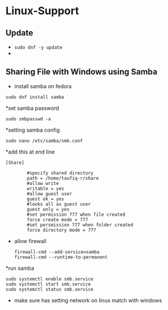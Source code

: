 # Linux-Support

## Update 
* `sudo dnf -y update`
* 

## Sharing File with Windows using Samba

* install samba on fedora
```
sudo dnf install samba
```
*set samba password
```
sudo smbpasswd -a
```
*setting samba config
```
sudo nano /etc/samba/smb.conf
```
*add this at end line
```
[Share]

        #specify shared directory
        path = /home/taufiq-r/share
        #allow write
        writable = yes
        #allow guest user
        guest ok = yes
        #looks all as guest user
        guest only = yes
        #set permission 777 when file created
        force create mode = 777
        #set persmission 777 when folder created
        force directory mode = 777
```
* allow firewall
  ```
  firewall-cmd --add-service=samba
  firewall-cmd --runtime-to-permanent
  ```
*run samba
```
sudo systemctl enable smb.service
sudo systemctl start smb.service
sudo systemctl status smb.service

```
* make sure has setting network on linux match with windows
